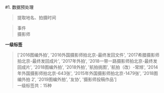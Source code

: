 #1. 数据预处理
>提取地名、拍摄时间  

>事件  
>摄影师  
>

**一级标签**  
>['2016图编外拍', '2016外国摄影师拍北京-最终发回文件', '2017希腊摄影师拍北京-最终发回成片', '2017年外拍', '2018一带一路摄影师拍北京-最终发回成片', '2018图编外拍', '2018外拍', '航拍挑图', '航拍（改）-常旭', '2014年外国摄影师拍北京-643张', '2015年外国摄影师拍北京-1479张', '2018图编外拍 2', '2019图编外拍', '友协', '摄影师投稿作品']  
>一级标签共：15种